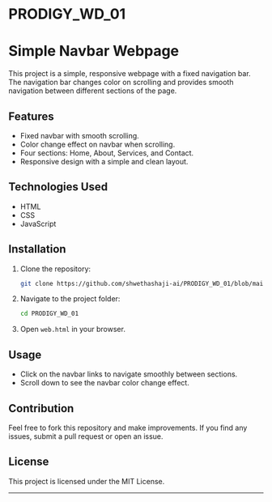 # PRODIGY_WD_01
# Simple Navbar Webpage

This project is a simple, responsive webpage with a fixed navigation bar. The navigation bar changes color on scrolling and provides smooth navigation between different sections of the page.

## Features
- Fixed navbar with smooth scrolling.
- Color change effect on navbar when scrolling.
- Four sections: Home, About, Services, and Contact.
- Responsive design with a simple and clean layout.

## Technologies Used
- HTML
- CSS
- JavaScript

## Installation
1. Clone the repository:
   ```sh
   git clone https://github.com/shwethashaji-ai/PRODIGY_WD_01/blob/main/web.html
   ```
2. Navigate to the project folder:
   ```sh
   cd PRODIGY_WD_01
   ```
3. Open `web.html` in your browser.

## Usage
- Click on the navbar links to navigate smoothly between sections.
- Scroll down to see the navbar color change effect.

## Contribution
Feel free to fork this repository and make improvements. If you find any issues, submit a pull request or open an issue.

## License
This project is licensed under the MIT License.

---



